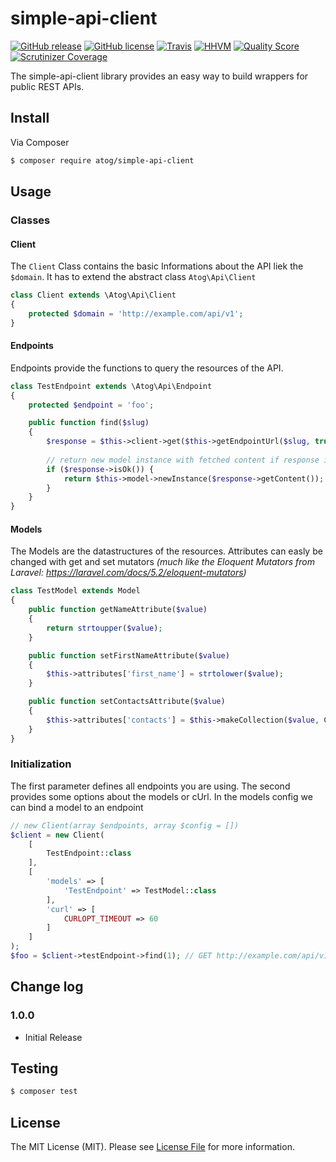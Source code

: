 # simple-api-client
[![GitHub release][ico-release]][link-release]
[![GitHub license][ico-license]][link-license]
[![Travis][ico-testing]][link-testing]
[![HHVM][ico-hhvm]][link-hhvm]
[![Quality Score][ico-code-quality]][link-code-quality]
[![Scrutinizer Coverage][ico-code-coverage]][link-code-coverage]

The simple-api-client library provides an easy way to build wrappers for public REST APIs.

## Install

Via Composer

``` bash
$ composer require atog/simple-api-client
```

## Usage
### Classes
#### Client
The `Client` Class contains the basic Informations about the API liek the `$domain`. It has to extend the abstract class `Atog\Api\Client`
```php
class Client extends \Atog\Api\Client
{
	protected $domain = 'http://example.com/api/v1';
}
```

#### Endpoints
Endpoints provide the functions to query the resources of the API.
```php
class TestEndpoint extends \Atog\Api\Endpoint
{
	protected $endpoint = 'foo';

	public function find($slug)
    {
		$response = $this->client->get($this->getEndpointUrl($slug, true)); // https://example.com/api/v1/foo/$slug gets called
		
        // return new model instance with fetched content if response is okay
		if ($response->isOk()) {
        	return $this->model->newInstance($response->getContent());
        }
    }
}
```
#### Models
The Models are the datastructures of the resources. Attributes can easly be changed with get and set mutators *(much like the Eloquent Mutators from Laravel: https://laravel.com/docs/5.2/eloquent-mutators)*
```php
class TestModel extends Model
{
    public function getNameAttribute($value)
    {
    	return strtoupper($value);
    }

    public function setFirstNameAttribute($value)
    {
    	$this->attributes['first_name'] = strtolower($value);
    }

    public function setContactsAttribute($value)
    {
    	$this->attributes['contacts'] = $this->makeCollection($value, Contacts::class);
    }
}
```

### Initialization
The first parameter defines all endpoints you are using. The second provides some options about the models or cUrl. In the models config we can bind a model to an endpoint

```php
// new Client(array $endpoints, array $config = [])
$client = new Client(
    [
        TestEndpoint::class
    ],
    [
        'models' => [
            'TestEndpoint' => TestModel::class
        ],
        'curl' => [
            CURLOPT_TIMEOUT => 60
        ]
    ]
);
$foo = $client->testEndpoint->find(1); // GET http://example.com/api/v1/foo/1
```
## Change log

### 1.0.0
* Initial Release

## Testing

``` bash
$ composer test
```

## License

The MIT License (MIT). Please see [License File](LICENSE) for more information.

[ico-release]: https://img.shields.io/github/release/PascalKleindienst/simple-api-client.svg?style=flat-square
[ico-license]: https://img.shields.io/github/license/PascalKleindienst/simple-api-client.svg?style=flat-square
[ico-code-quality]: https://img.shields.io/scrutinizer/g/PascalKleindienst/simple-api-client.svg?style=flat-square
[ico-code-coverage]: https://img.shields.io/scrutinizer/coverage/g/PascalKleindienst/simple-api-client.svg?style=flat-square
[ico-testing]: https://img.shields.io/travis/PascalKleindienst/simple-api-client.svg?style=flat-square
[ico-hhvm]: https://img.shields.io/hhvm/atog/simple-api-client.svg?style=flat-square

[link-release]: https://github.com/PascalKleindienst/simple-api-client/releases
[link-license]: https://github.com/PascalKleindienst/simple-api-client/blob/master/LICENSE
[link-code-quality]: https://scrutinizer-ci.com/g/PascalKleindienst/simple-api-client/?branch=master
[link-code-coverage]: https://scrutinizer-ci.com/g/PascalKleindienst/simple-api-client/?branch=master
[link-testing]: https://travis-ci.org/PascalKleindienst/simple-api-client
[link-hhvm]: http://hhvm.h4cc.de/package/atog/simple-api-client